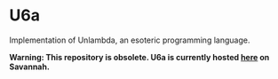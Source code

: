 <!--
Copyright (C) 2020,2021  CismonX <admin@cismon.net>

Copying and distribution of this file, with or without modification, are
permitted in any medium without royalty, provided the copyright notice and
this notice are preserved. This file is offered as-is, without any warranty.
-->

# U6a

Implementation of Unlambda, an esoteric programming language.

**Warning: This repository is obsolete. U6a is currently hosted [here](https://savannah.nongnu.org/p/unlambda) on Savannah.**
